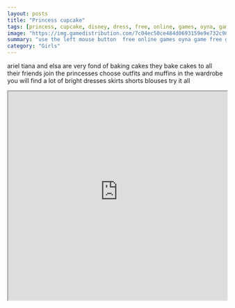 ```yaml
---
layout: posts
title: "Princess cupcake"
tags: [princess, cupcake, disney, dress, free, online, games, oyna, game, free, games, play, play, games]
image: "https://img.gamedistribution.com/7c04ec50ce484d0693159e9e732c9847-512x384.jpeg"
summary: "use the left mouse button  free online games oyna game free games play play games"
category: "Girls"
---
```


ariel tiana and elsa are very fond of baking cakes they bake cakes to all their friends join the princesses choose outfits and muffins in the wardrobe you will find a lot of bright dresses skirts shorts blouses try it all

<iframe width="100%" height="480px;" src="https://html5.gamedistribution.com/7c04ec50ce484d0693159e9e732c9847/"></iframe>